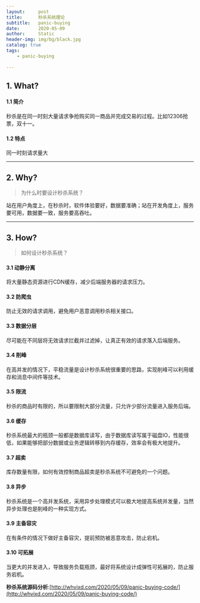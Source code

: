 ```yaml
---
layout:     post
title:      秒杀系统理论
subtitle:   panic-buying
date:       2020-05-09
author:     Static
header-img: img/bg/black.jpg
catalog: true
tags:
    - panic-buying
    
---
```


## 1. What?
#### 1.1 简介
秒杀是在同一时刻大量请求争抢购买同一商品并完成交易的过程。比如12306抢票，双十一。

#### 1.2 特点
同一时刻请求量大

---

## 2. Why?
> 为什么时要设计秒杀系统？

站在用户角度上，在秒杀时，软件体验要好，数据要准确；站在开发角度上，服务要可用，数据要一致，服务要高吞吐。

---

## 3. How?
> 如何设计秒杀系统？

#### 3.1 动静分离
将大量静态资源进行CDN缓存，减少后端服务器的请求压力。

#### 3.2 防爬虫
防止无效的请求调用，避免用户恶意调用秒杀相关接口。

#### 3.3 数据分层
尽可能在不同层将无效请求拦截并过滤掉，让真正有效的请求落入后端服务。

#### 3.4 削峰
在高并发的情况下，平稳流量是设计秒杀系统很重要的思路，实现削峰可以利用缓存和消息中间件等技术。

#### 3.5 限流
秒杀的商品时有限的，所以要限制大部分流量，只允许少部分流量进入服务后端。

#### 3.6 缓存
秒杀系统最大的瓶颈一般都是数据库读写，由于数据库读写属于磁盘IO，性能很低，如果能够把部分数据或业务逻辑转移到内存缓存，效率会有极大地提升。

#### 3.7 超卖
库存数量有限，如何有效控制商品超卖是秒杀系统不可避免的一个问题。

#### 3.8 异步
秒杀系统是一个高并发系统，采用异步处理模式可以极大地提高系统并发量，当然异步处理也是削峰的一种实现方式。

#### 3.9 主备容灾
在有条件的情况下做好主备容灾，提前预防被恶意攻击，防止宕机。

#### 3.10 可拓展
当更大的并发进入，导致服务负载瓶颈，最好将系统设计成弹性可拓展的，防止服务宕机。

**秒杀系统源码分析**:[http://whvixd.com/2020/05/09/panic-buying-code/](http://whvixd.com/2020/05/09/panic-buying-code/)